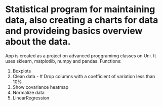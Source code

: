 # Statistical program for maintaining data, also creating a charts for data and provideing basics overview about the data. 

App is created as a project on advanced proggramimg classes on Uni. 
It uses sklearn, matplotlib, numpy and pandas. 
Functions:
1. Boxplots
2. Clean data - # Drop columns with a coefficient of variation less than 10%
3. Show covariance heatmap
4. Normalize data
5. LinearRegression
